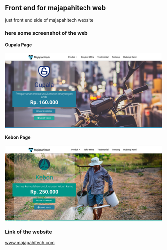 ## Front end for majapahitech web
just front end side of majapahitech website

### here some screenshot of the web

#### Gupala Page
![alt text](https://github.com/mrifanardiansyah/majapahitech_web/blob/screenshot/sc/gupala.png?raw=true)

#### Kebon Page
![alt text](https://github.com/mrifanardiansyah/majapahitech_web/blob/screenshot/sc/kebon.png?raw=true)

### Link of the website
www.majapahitech.com
